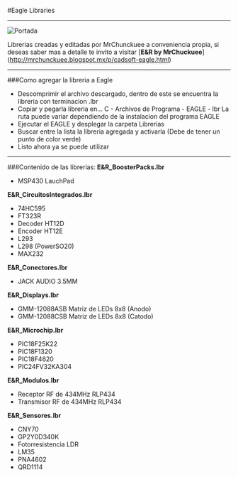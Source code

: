 #Eagle Libraries
***
![Portada](https://github.com/MrChunckuee/Eagle-Libraries/blob/master/CadSoft-Eagle%20Logo.jpg)

Librerias creadas y editadas por MrChunckuee a conveniencia propia, si deseas saber mas a detalle te invito a visitar [**E&R by MrChuckuee**] (http://mrchunckuee.blogspot.mx/p/cadsoft-eagle.html) 

***
###Como agregar la libreria a Eagle
- Descomprimir el archivo descargado, dentro de este se encuentra la libreria con terminacion .lbr
- Copiar y pegarla libreria en...
	C - Archivos de Programa - EAGLE - lbr La ruta puede variar dependiendo de la instalacion del programa EAGLE
- Ejecutar el EAGLE y desplegar la carpeta Librerias
- Buscar entre la lista la libreria agregada y activarla (Debe de tener un punto de color verde)
- Listo ahora ya se puede utilizar

***
###Contenido de las librerias:
**E&R_BoosterPacks.lbr**
- MSP430 LauchPad
 
**E&R_CircuitosIntegrados.lbr**
- 74HC595
- FT323R
- Decoder HT12D
- Encoder HT12E
- L293
- L298 (PowerSO20)
- MAX232
 
**E&R_Conectores.lbr**
- JACK AUDIO 3.5MM
 
**E&R_Displays.lbr**
- GMM-12088ASB Matriz de LEDs 8x8 (Anodo) 
- GMM-12088CSB Matriz de LEDs 8x8 (Catodo)
 
**E&R_Microchip.lbr**
- PIC18F25K22
- PIC18F1320
- PIC18F4620
- PIC24FV32KA304
 
**E&R_Modulos.lbr**
- Receptor RF de 434MHz RLP434
- Transmisor RF de 434MHz RLP434

**E&R_Sensores.lbr**
- CNY70
- GP2Y0D340K
- Fotorresistencia LDR
- LM35
- PNA4602
- QRD1114
